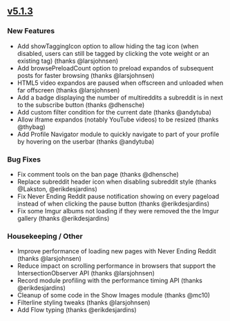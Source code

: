 ## [v5.1.3](https://github.com/honestbleeps/Reddit-Enhancement-Suite/releases/v5.1.3)

### New Features

- Add showTaggingIcon option to allow hiding the tag icon (when disabled, users can still be tagged by clicking the vote weight or an existing tag) (thanks @larsjohnsen)
- Add browsePreloadCount option to preload expandos of subsequent posts for faster browsing (thanks @larsjohnsen)
- HTML5 video expandos are paused when offscreen and unloaded when far offscreen (thanks @larsjohnsen)
- Add a badge displaying the number of multireddits a subreddit is in next to the subscribe button (thanks @dhensche)
- Add custom filter condition for the current date (thanks @andytuba)
- Allow iframe expandos (notably YouTube videos) to be resized (thanks @thybag)
- Add Profile Navigator module to quickly navigate to part of your profile by hovering on the userbar (thanks @andytuba)

### Bug Fixes

- Fix comment tools on the ban page (thanks @dhensche)
- Replace subreddit header icon when disabling subreddit style (thanks @Lakston, @erikdesjardins)
- Fix Never Ending Reddit pause notification showing on every pageload instead of when clicking the pause button (thanks @erikdesjardins)
- Fix some Imgur albums not loading if they were removed the the Imgur gallery (thanks @erikdesjardins)

### Housekeeping / Other

- Improve performance of loading new pages with Never Ending Reddit (thanks @larsjohnsen)
- Reduce impact on scrolling performance in browsers that support the IntersectionObserver API (thanks @larsjohnsen)
- Record module profiling with the performance timing API (thanks @erikdesjardins)
- Cleanup of some code in the Show Images module (thanks @mc10)
- Filterline styling tweaks (thanks @larsjohnsen)
- Add Flow typing (thanks @erikdesjardins)
